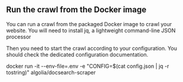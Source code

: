 ## Run the crawl from the Docker image
You can run a crawl from the packaged Docker image to crawl your website. You will need to install jq, a lightweight command-line JSON processor

Then you need to start the crawl according to your configuration. You should check the dedicated configuration documentation.

docker run -it --env-file=.env -e "CONFIG=$(cat config.json | jq -r tostring)" algolia/docsearch-scraper
